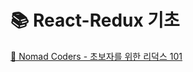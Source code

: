 # 📚 React-Redux 기초
[📌 Nomad Coders - 초보자를 위한 리덕스 101 ](https://nomadcoders.co/redux-for-beginners/lobby)
<br/>
